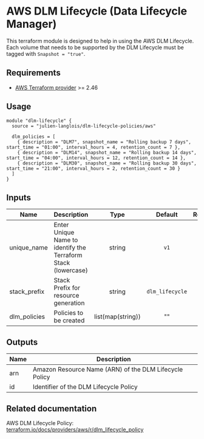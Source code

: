 # AWS DLM Lifecycle (Data Lifecycle Manager)

This terraform module is designed to help in using the AWS DLM Lifecycle. Each
volume that needs to be supported by the DLM Lifecycle must be tagged with
`Snapshot = "true"`.

## Requirements

* [AWS Terraform provider](https://www.terraform.io/docs/providers/aws/) >= 2.46

## Usage

```hcl
module "dlm-lifecycle" {
  source = "julien-langlois/dlm-lifecycle-policies/aws"

  dlm_policies = [
    { description = "DLM7", snapshot_name = "Rolling backup 7 days", start_time = "01:00", interval_hours = 4, retention_count = 7 },
    { description = "DLM14", snapshot_name = "Rolling backup 14 days", start_time = "04:00", interval_hours = 12, retention_count = 14 },
    { description = "DLM30", snapshot_name = "Rolling backup 30 days", start_time = "21:00", interval_hours = 2, retention_count = 30 }
  ]
}
```

## Inputs

| Name          | Description                                                   |       Type        |     Default     | Required |
| ------------- | ------------------------------------------------------------- | :---------------: | :-------------: | :------: |
| unique\_name  | Enter Unique Name to identify the Terraform Stack (lowercase) |      string       |      `v1`       |    no    |
| stack\_prefix | Stack Prefix for resource generation                          |      string       | `dlm_lifecycle` |    no    |
| dlm\_policies | Policies to be created                                        | list(map(string)) |       ""        |   yes    |

## Outputs

| Name | Description                                            |
| ---- | ------------------------------------------------------ |
| arn  | Amazon Resource Name (ARN) of the DLM Lifecycle Policy |
| id   | Identifier of the DLM Lifecycle Policy                 |

## Related documentation

AWS DLM Lifecycle Policy: [terraform.io/docs/providers/aws/r/dlm_lifecycle_policy](https://www.terraform.io/docs/providers/aws/r/dlm_lifecycle_policy)